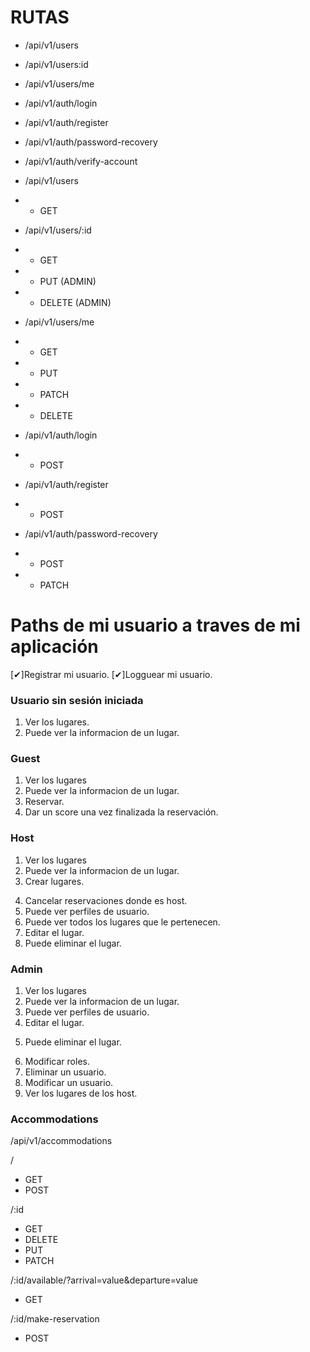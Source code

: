 # RUTAS
- /api/v1/users
- /api/v1/users:id
- /api/v1/users/me

- /api/v1/auth/login
- /api/v1/auth/register
- /api/v1/auth/password-recovery
- /api/v1/auth/verify-account

- /api/v1/users
- - GET

- /api/v1/users/:id
- - GET 
- - PUT (ADMIN)
- - DELETE (ADMIN)

- /api/v1/users/me
- - GET 
- - PUT
- - PATCH
- - DELETE

- /api/v1/auth/login
- - POST

- /api/v1/auth/register
- - POST

- /api/v1/auth/password-recovery
- - POST
- - PATCH

# Paths de mi usuario  a traves de mi aplicación

[✔]Registrar mi usuario.
[✔]Logguear mi usuario.

### Usuario sin sesión iniciada
1. Ver los lugares.<!--Ready-->
2. Puede ver la informacion de un lugar.<!--Ready-->

### Guest
1. Ver los lugares<!--Ready-->
2. Puede ver la informacion de un lugar.<!--Ready-->
3. Reservar.<!--Ready-->
4. Dar un score una vez finalizada la reservación. <!--Ready-->

### Host
1. Ver los lugares<!--Ready-->
2. Puede ver la informacion de un lugar.<!--Ready-->
3. Crear lugares.<!--Ready--> 
<!-- Asegurarse que la reservation pertenece al host logueado, talvez con un middleware -->
<!-- O talvez con un update con inner join -->
4. Cancelar reservaciones donde es host.<!---->
5. Puede ver perfiles de usuario.
6. Puede ver todos los lugares que le pertenecen.
7. Editar el lugar.
8. Puede eliminar el lugar.

### Admin
1. Ver los lugares
2. Puede ver la informacion de un lugar.
3. Puede ver perfiles de usuario.
4. Editar el lugar.
<!-- Elimina completamente el lugar -->
5. Puede eliminar el lugar.
<!-- Building the controllers of roles -->
6. Modificar roles.  
7. Eliminar un usuario.
8. Modificar un usuario. 
9. Ver los lugares de los host.

### Accommodations

/api/v1/accommodations

/
- GET
- POST

/:id
- GET
- DELETE
- PUT
- PATCH

/:id/available/?arrival=value&departure=value
- GET

/:id/make-reservation
- POST


